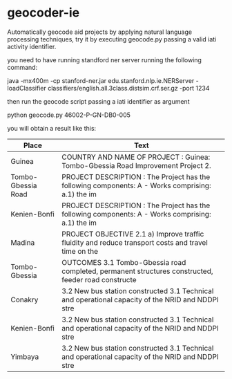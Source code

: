 # geocoder-ie
Automatically  geocode aid projects by applying natural language processing techniques, try it by executing geocode.py passing a valid iati activity identifier.


you need to have running standford ner server running the following command:

java -mx400m -cp stanford-ner.jar edu.stanford.nlp.ie.NERServer -loadClassifier classifiers/english.all.3class.distsim.crf.ser.gz -port 1234

then run the geocode script passing a iati identifier as argument



python geocode.py  46002-P-GN-DB0-005


you will obtain a result like this:



 Place | Text |
| ------ | ------ |
|Guinea |                  COUNTRY AND NAME OF PROJECT : Guinea: Tombo-Gbessia Road Improvement       Project  2.|
|Tombo-Gbessia Road |      PROJECT DESCRIPTION  : The Project has the following components:  A - Works comprising:  a.1) the im |
|Kenien-Bonfi       |     PROJECT DESCRIPTION  : The Project has the following components:  A - Works comprising:  a.1) the im |
|Madina             |     PROJECT OBJECTIVE  2.1 a) Improve traffic fluidity and reduce transport costs and travel time on the |
|Tombo-Gbessia      |     OUTCOMES  3.1 Tombo-Gbessia road completed, permanent structures constructed, feeder road constructe |
|Conakry            |     3.2 New bus station constructed    3.1 Technical and operational capacity of the NRID and NDDPI stre |
|Kenien-Bonfi       |     3.2 New bus station constructed    3.1 Technical and operational capacity of the NRID and NDDPI stre |
|Yimbaya            |     3.2 New bus station constructed    3.1 Technical and operational capacity of the NRID and NDDPI stre |
